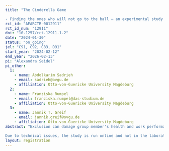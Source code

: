 ```yaml
---
title: "The Cinderella Game 
- Finding the ones who will not go to the ball – an experimental study –"
rct_id: "AEARCTR-0012911"
rct_id_num: "12911"
doi: "10.1257/rct.12911-1.2"
date: "2024-01-30"
status: "on_going"
jel: "C91, C92, C83, D91"
start_year: "2024-02-12"
end_year: "2026-02-13"
pi: "Alexandra Seidel"
pi_other:
  1:
    - name: Abdolkarim Sadrieh
    - email: sadrieh@ovgu.de
    - affiliation: Otto-von-Guericke University Magdeburg
  2:
    - name: Franziska Rumpel
    - email: franziska.rumpel@das-studium.de
    - affiliation: Otto-von-Guericke University Magdeburg
  3:
    - name: Jannik T. Greif
    - email: jannik.greif@ovgu.de
    - affiliation: Otto-von-Guericke University Magdeburg
abstract: "Exclusion can damage group member's health and work performance. The central objective of the study is to understand the patterns of exclusion and whether the information on the likelihood of being excluded helps or harms the victims. In our laboratory study, we invite a set of subjects about whom we have information in multiple dimensions, including age, gender, body type, face shape, eye and hair color, willingness to trust and reciprocate, degree of altruism, etc. Subjects are assigned to groups of six. Using the distributions of the attributes, we create fictional person cards and ask the subjects to rank them according to the expected likelihood that they will be excluded by their group of six. Subjects receive a positive payoff for each person card that they rank on the same position as ranked by the group in total. The subject whose attributes are closest to the person card that is ranked with the highest likelihood to be excluded by the group is selected as the group's victim and receives a reduced payoff. In the baseline treatment, the subjects provide an initial ranking, before having a group discussion via computer chat. The information on the initial ranking is not provided by the experimenter. After the discussion, the final rankings are submitted and the game ends with payoffs and no repetition. In the revealed treatment, the initial ranking decision phase is followed by an information phase, in which the potential victim - given the initial rankings - is revealed by the experimenter. The remaining part of the game is the same as in the baseline treatment. 
Due to technical issues, the study is run online and not in the laboratory, but with the same set of subjects randomized across treatments. Due to the online setup, we no longer need the six-subject groups and cannot provide the group discussion. Instead, rankings and re-rankings are performed by the subjects in the baseline treatment without any interaction with others. The baseline treatment is subdivided into one subgroup with a neutral request to reevaluate their ranking and one subgroup with an ethically framed request. In the treatment group, after the initial ranking, we report a number of person cards that were either among the top five most likely victims ("mimic treatment") or explicitly not among the top five most likely victims ("attention treatment") of a previous session. Subjects then receive a neutral request to reevaluate their ranking. In contrast to the original plan (see above), we do not actually choose victims who have a payoff loss. The advantage of the new online setup is that we can evaluate each individual's decisions as an independent observation. The downside of the new online setup is that some of the subjects drop out before completing the experiment. "
layout: registration
---
```


